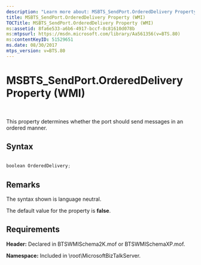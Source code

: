 ```yaml
---
description: "Learn more about: MSBTS_SendPort.OrderedDelivery Property (WMI)"
title: MSBTS_SendPort.OrderedDelivery Property (WMI)
TOCTitle: MSBTS_SendPort.OrderedDelivery Property (WMI)
ms:assetid: 8fa6e533-a6b6-4917-bccf-8c81610d078b
ms:mtpsurl: https://msdn.microsoft.com/library/Aa561356(v=BTS.80)
ms:contentKeyID: 51529651
ms.date: 08/30/2017
mtps_version: v=BTS.80
---
```


# MSBTS\_SendPort.OrderedDelivery Property (WMI)

 

This property determines whether the port should send messages in an ordered manner.

## Syntax

```C#
  
boolean OrderedDelivery;  
```

## Remarks

The syntax shown is language neutral.

The default value for the property is **false**.

## Requirements

**Header:** Declared in BTSWMISchema2K.mof or BTSWMISchemaXP.mof.

**Namespace:** Included in \\root\\MicrosoftBizTalkServer.

